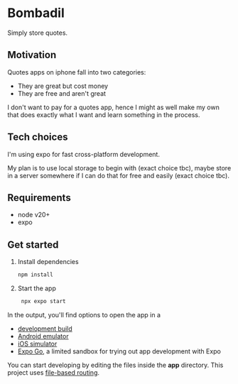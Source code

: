 # Bombadil

Simply store quotes.

## Motivation

Quotes apps on iphone fall into two categories:
* They are great but cost money
* They are free and aren't great

I don't want to pay for a quotes app, hence I might as well make my own that does exactly what I want
and learn something in the process.

## Tech choices

I'm using expo for fast cross-platform development.

My plan is to use local storage to begin with (exact choice tbc),
maybe store in a server somewhere if I can do that for free and easily (exact choice tbc).

## Requirements

* node v20+
* expo

## Get started

1. Install dependencies

   ```bash
   npm install
   ```

2. Start the app

   ```bash
    npx expo start
   ```

In the output, you'll find options to open the app in a

- [development build](https://docs.expo.dev/develop/development-builds/introduction/)
- [Android emulator](https://docs.expo.dev/workflow/android-studio-emulator/)
- [iOS simulator](https://docs.expo.dev/workflow/ios-simulator/)
- [Expo Go](https://expo.dev/go), a limited sandbox for trying out app development with Expo

You can start developing by editing the files inside the **app** directory. This project uses [file-based routing](https://docs.expo.dev/router/introduction).
